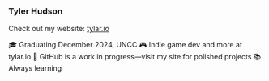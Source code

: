 ### Tyler Hudson

Check out my website: [tylar.io](https://tylar.io)

🎓 Graduating December 2024, UNCC
🎮 Indie game dev and more at tylar.io
🚀 GitHub is a work in progress—visit my site for polished projects
📚 Always learning

<!--
**Tylario/Tylario** is a ✨ _special_ ✨ repository because its `README.md` (this file) appears on your GitHub profile.

Here are some ideas to get you started:

- 🔭 I’m currently working on ...
- 🌱 I’m currently learning ...
- 👯 I’m looking to collaborate on ...
- 🤔 I’m looking for help with ...
- 💬 Ask me about ...
- 📫 How to reach me: ...
- 😄 Pronouns: ...
- ⚡ Fun fact: ...
-->
